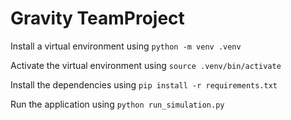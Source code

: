 # Gravity TeamProject

Install a virtual environment using `python -m venv .venv`

Activate the virtual environment using `source .venv/bin/activate`

Install the dependencies using `pip install -r requirements.txt`

Run the application using `python run_simulation.py`
